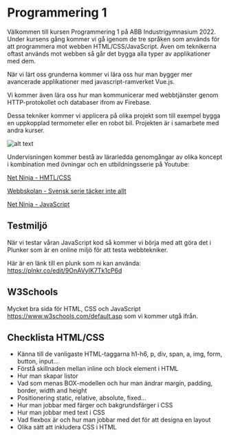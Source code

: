 # Programmering 1
Välkommen till kursen Programmering 1 på ABB Industrigymnasium 2022. Under kursens gång kommer vi gå igenom de tre språken som används för att programmera mot webben HTML/CSS/JavaScript. Även om teknikerna oftast används mot webben så går det bygga alla typer av applikationer med dem.

När vi lärt oss grunderna kommer vi lära oss hur man bygger mer avancerade applikationer med javascript-ramverket Vue.js.

Vi kommer även lära oss hur man kommunicerar med webbtjänster genom HTTP-protokollet och databaser ifrom av Firebase.

Dessa tekniker kommer vi applicera på olika projekt som till exempel bygga en uppkopplad termometer eller en robot bil.
Projekten är i samarbete med andra kurser.

![alt text](https://cdn.bamahadigital.com/q:i/r:1/wp:1/w:372/u:https://bamahadigital.com/wp-content/uploads/2021/03/wa2.png "Web Anatomy")

Undervisningen kommer bestå av lärarledda genomgångar av olika koncept i kombination med övningar och en utbildningsserie på Youtube: 

[Net Ninja - HMTL/CSS](https://www.youtube.com/playlist?list=PL4cUxeGkcC9ivBf_eKCPIAYXWzLlPAm6G)

[Webbskolan - Svensk serie täcker inte allt](https://www.youtube.com/channel/UCHaWpdVsQrcuEIKAqaMCvXg)

[Net Ninja - JavaScript](https://www.youtube.com/playlist?list=PL4cUxeGkcC9haFPT7J25Q9GRB_ZkFrQAc)



## Testmiljö

När vi testar våran JavaScript kod så kommer vi börja med att göra det i Plunker som är en online miljö för att testa webbtekniker.

Här är en länk till en plunk som ni kan använda: <https://plnkr.co/edit/9OnAVyIK7Tk1cP6d>

## W3Schools
Mycket bra sida för HTML, CSS och JavaScript <https://www.w3schools.com/default.asp> som vi kommer utgå ifrån.

## Checklista HTML/CSS

* Känna till de vanligaste HTML-taggarna h1-h6, p, div, span, a, img, form, button, input...
* Förstå skillnaden mellan inline och block element i HTML
* Hur man skapar listor
* Vad som menas BOX-modellen och hur man ändrar margin, padding, border, width and height
* Positionering static, relative, absolute, fixed...
* Hur man jobbar med färger och bakgrundsfärger i CSS
* Hur man jobbar med text i CSS
* Vad flexbox är och hur man jobbar med det för att designa en layout
* Olika sätt att inkludera CSS i HTML
